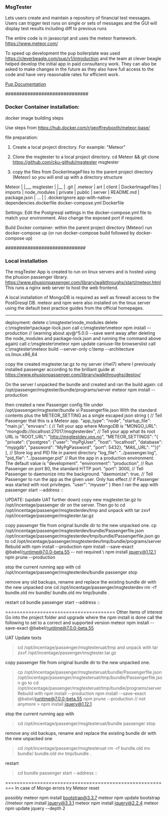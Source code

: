### MsgTester
Lets users create and maintain a repository of financial test messages. Users can trigger test runs on single or sets of messages and the GUI will display test results including diff to previous runs

The entire code is in javascript and uses the meteor framework. https://www.meteor.com/

To speed up development the pup boilerplate was used https://cleverbeagle.com/pup/v1/introduction and the team at clever beagle helped develop the initial app in paid consultancy work. They can also be asked to make changes in the future as they also have full access to the code and have very reasonable rates for efficient work.

[Pup Documentation](https://cleverbeagle.com/pup)


##############################

### Docker Container installation:
docker image building steps

Use steps from 
https://hub.docker.com/r/geoffreybooth/meteor-base/


file preparation:
1. Create a local project directory. For example: "Meteor"

2. Clone the msgtester to a local project directory. cd Meteor && git clone https://github.com/cku-github/msgtester msgtester

3. copy the files from DockerImageFiles to the parent project directory (Meteor)
so you will end up with a directory structure


Meteor
|
|___
    msgtester
    |
    |__
    |  .git
    |  .meteor
    |  art
    |  client
    |  DockerImageFiles
    |  imports
    |  node_modules
    |  private
    |  public
    |  server
    |  README.md
    |  package.json
    |  ...
    |
    |
    .dockerignore
    app-with-native-dependencies.dockerfile
    docker-compose.yml
    Dockerfile

Settings:
Edit the Postgresql settings in the docker-compose.yml file to match your environment. Also change the exposed port if required.

Build Docker container:
within the parent project directory (Meteor) run
docker-compose up
(or run docker-compose build followed by docker-compose up)


#############################

### Local installation
The msgTester App is created to run on linux servers and is hosted using the phusion passenger library. https://www.phusionpassenger.com/library/walkthroughs/start/meteor.html
This runs a nginx web server to host the web frontend.

A local installation of MongoDB is required as well as firewall access to the PostGresql DB.
meteor and npm were also installed on the linux server using the default best practice guides from the official homepages.

---

deployment:
delete c:\msgtester\node_modules
delete c:\msgtester\package-lock.json
call c:\msgtester\meteor npm install --production
// (warning about ajv@^5.0.0 --save went away after deleting the node_modules and package-lock.json and running the command above again)
call c:\msgtester\meteor npm update caniuse-lite browserslist
call c:\msgtester\meteor build --server-only c:\temp --architecture os.linux.x86_64

copy the created msgtester.tar.gz to my server (rhel7) where I previously installed passenger according to the brilliant guide at https://www.phusionpassenger.com/library/walkthroughs/deploy/

On the server I unpacked the bundle and created and ran the build again:
cd /opt/passenger/msgtester/bundle/programs/server
meteor npm install --production

then created a new Passenger config file under /opt/passenger/msgtester/bundle
vi Passengerfile.json
With the standard contents plus the METEOR_SETTING as a single escaped json string
{
 // Tell Passenger that this is a Meteor app.
 "app_type": "node",
 "startup_file": "main.js",
 "envvars": {
   // Tell your app where MongoDB is
   "MONGO_URL": "mongodb://localhost:27017/msgtesterdev",
   // Tell your app what its root URL is
   "ROOT_URL": "http://msgtestdev.vps.no",
   "METEOR_SETTINGS": "{ \"private\": {\"postgres\": {\"user\": \"myPgUser\", \"host\": \"localhost\", \"database\": \"mypgdb\", \"password\": \"MyPgPassword\", \"port\": 5432}, \"MAIL_URL\": \"\"}}"
 },
 // Store log and PID file in parent directory
 "log_file": "../passenger.log",
 "pid_file": "../passenger.pid"
 // Run the app in a production environment. The default value is "development".
 "environment": "production",
 // Run Passenger on port 80, the standard HTTP port.
 "port": 3000,
 // Tell Passenger to daemonize into the background.
 "daemonize": true,
 // Tell Passenger to run the app as the given user. Only has effect
 // if Passenger was started with root privileges.
 "user": "myuser"
}
then I ran the app with
passenger start --address ::

UPDATE: (update UAT further down)
copy new msgtester.tar.gz to /opt/incentage/passenger dir on the server.
Then go to
  cd /opt/incentage/passenger/msgtesterdev/tmp
and unpack with
 tar zxvf /opt/incentage/passenger/msgtester.tar.gz

copy passenger file from original bundle dir to the new unpacked one.
  cp /opt/incentage/passenger/msgtesterdev/bundle/Passengerfile.json /opt/incentage/passenger/msgtesterdev/tmp/bundle/Passengerfile.json
go to
  cd /opt/incentage/passenger/msgtesterdev/tmp/bundle/programs/server
Rebuild with
  npm install --production
  npm install --save-exact @babel/runtime@7.0.0-beta.55
-- not required \\ npm install jquery@1.12.1
  npm prune --production

stop the current running app with
cd /opt/incentage/passenger/msgtesterdev/bundle
passenger stop

remove any old backups, rename and replace the existing bundle dir with the new unpacked one
  cd /opt/incentage/passenger/msgtesterdev
  rm -rf bundle.old
  mv bundle/ bundle.old
  mv tmp/bundle .

restart
  cd bundle
  passenger start --address ::


======================================
Other items of interest
Go into the project folder and upgrade where the npm install is done call the following to set to a correct and supported version
meteor npm install --save-exact @babel/runtime@7.0.0-beta.55

UAT Update texts
> cd /opt/incentage/passenger/msgtesteruat/tmp
 and unpack with
> tar zxvf /opt/incentage/passenger/msgtester.tar.gz

copy passenger file from original bundle dir to the new unpacked one.
> cp /opt/incentage/passenger/msgtesteruat/bundle/Passengerfile.json /opt/incentage/passenger/msgtesteruat/tmp/bundle/Passengerfile.json
go to
> cd /opt/incentage/passenger/msgtesteruat/tmp/bundle/programs/server
Rebuild with
> npm install --production
> npm install --save-exact @babel/runtime@7.0.0-beta.55
> npm prune --production
// not anymore > npm install jquery@1.12.1

stop the current running app with
> cd /opt/incentage/passenger/msgtesteruat/bundle
> passenger stop

remove any old backups, rename and replace the existing bundle dir with the new unpacked one
> cd /opt/incentage/passenger/msgtesteruat
> rm -rf bundle.old
> mv bundle/ bundle.old
> mv tmp/bundle .

restart
> cd bundle
> passenger start --address ::

=========================================================
In case of Mongo errors try
Meteor reset

possibly
meteor npm install bootstrap@3.3.7
meteor npm update bootstrap
//meteor npm install jquery@3.3.1
meteor npm install jquery@2.2.4
meteor npm update jquery --depth 2
